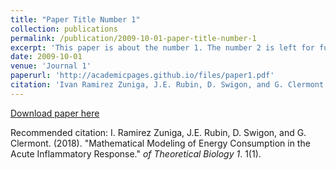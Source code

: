 ```yaml
---
title: "Paper Title Number 1"
collection: publications
permalink: /publication/2009-10-01-paper-title-number-1
excerpt: 'This paper is about the number 1. The number 2 is left for future work.'
date: 2009-10-01
venue: 'Journal 1'
paperurl: 'http://academicpages.github.io/files/paper1.pdf'
citation: 'Ivan Ramirez Zuniga, J.E. Rubin, D. Swigon, and G. Clermont.. (2018). &quot;Mathematical Modeling of Energy Consumption in the Acute Inflammatory Response.&quot; <i>Journal of Theoretical Biology 1</i>. 1(1).'
---
```


[Download paper here](http://academicpages.github.io/files/paper1.pdf)

Recommended citation: I. Ramirez Zuniga, J.E. Rubin, D. Swigon, and G. Clermont. (2018). "Mathematical Modeling of Energy Consumption in the Acute Inflammatory Response." <i>of Theoretical Biology 1</i>. 1(1).




  


